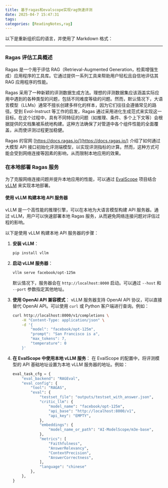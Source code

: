 ```yaml
---
title: 基于ragas和evalscope实现rag快速评测
date: 2025-04-7 15:47:31
tags:
categories: [ReadingNotes,rag]
---
```




以下是重新组织后的语言，并使用了 Markdown 格式：

---

### Ragas 评估工具概述

Ragas 是一个用于评估 RAG（Retrieval-Augmented Generation，检索增强生成）应用程序的工具库。它通过提供一系列工具来帮助用户轻松且自信地评估其 RAG 应用程序的性能。

Ragas 采用了一种新颖的评测数据生成方法。理想的评测数据集应该涵盖实际应用中遇到的各种类型的问题，包括不同难度等级的问题。然而，默认情况下，大语言模型（LLMs）通常不擅长创建多样化的样本，因为它们往往会遵循常见的路径。受到 Evol-Instruct 等工作的启发，Ragas 通过采用进化生成范式来实现这一目标。在这个过程中，具有不同特征的问题（如推理、条件、多个上下文等）会根据提供的文档集被系统地构建。这种方法确保了对管道中各个组件性能的全面覆盖，从而使评测过程更加稳健。

Ragas 的官网 [https://docs.ragas.io/](https://docs.ragas.io/) 介绍了如何通过大模型 API 接口初始化评测端模型，以实现评测指标的计算。然而，这种方式可能会受到网络连接等因素的影响，从而限制本地应用的效果。

### 在本地部署 Ragas 服务

为了克服网络连接问题并提升本地应用的性能，可以通过 [EvalScope](https://evalscope.readthedocs.io/zh-cn/latest/user_guides/backend/rageval_backend/ragas.html) 项目结合 [vLLM](https://vllm.hyper.ai/docs/getting-started/quickstart/) 来实现本地部署。

#### 使用 vLLM 构建本地 API 服务器

vLLM 是一个高性能的推理引擎，可以在本地为大语言模型构建 API 服务器。通过 vLLM，用户可以快速部署本地 Ragas 服务，从而避免网络连接问题对评估过程的影响。

以下是使用 vLLM 构建本地 API 服务器的步骤：

1. **安装 vLLM**：
   ```bash
   pip install vllm
   ```

2. **启动 vLLM 服务器**：
   ```bash
   vllm serve facebook/opt-125m
   ```
   默认情况下，服务器会在 `http://localhost:8000` 启动。可以通过 `--host` 和 `--port` 参数指定其他地址。

3. **使用 OpenAI API 兼容模式**：
   vLLM 服务器支持 OpenAI API 协议，可以直接替代 OpenAI API。可以使用 `curl` 或 Python 客户端进行查询。例如：
   ```bash
   curl http://localhost:8000/v1/completions \
       -H "Content-Type: application/json" \
       -d '{
           "model": "facebook/opt-125m",
           "prompt": "San Francisco is a",
           "max_tokens": 7,
           "temperature": 0
       }'
   ```

4. **在 EvalScope 中使用本地 vLLM 服务**：
   在 EvalScope 的配置中，将评测模型的 API 基础地址设置为本地 vLLM 服务器的地址。例如：
   ```python
   eval_task_cfg = {
       "eval_backend": "RAGEval",
       "eval_config": {
           "tool": "RAGAS",
           "eval": {
               "testset_file": "outputs/testset_with_answer.json",
               "critic_llm": {
                   "model_name": "facebook/opt-125m",
                   "api_base": "http://localhost:8000/v1",
                   "api_key": "EMPTY",
               },
               "embeddings": {
                   "model_name_or_path": "AI-ModelScope/m3e-base",
               },
               "metrics": [
                   "Faithfulness",
                   "AnswerRelevancy",
                   "ContextPrecision",
                   "AnswerCorrectness",
               ],
               "language": "chinese"
           },
       },
   }
   ```

